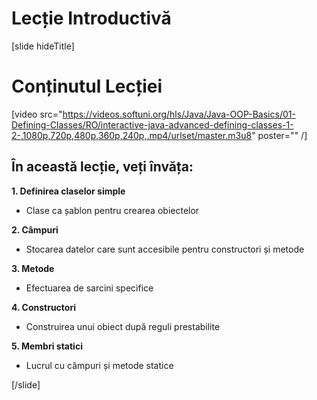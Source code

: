 # Lecție Introductivă

[slide hideTitle]

# Conținutul Lecției

[video src="https://videos.softuni.org/hls/Java/Java-OOP-Basics/01-Defining-Classes/RO/interactive-java-advanced-defining-classes-1-2-,1080p,720p,480p,360p,240p,.mp4/urlset/master.m3u8" poster="" /]

## În această lecție, veți învăța:

**1. Definirea claselor simple**
- Clase ca șablon pentru crearea obiectelor

**2. Câmpuri**
- Stocarea datelor care sunt accesibile pentru constructori și metode

**3. Metode**
- Efectuarea de sarcini specifice

**4. Constructori**
- Construirea unui obiect după reguli prestabilite

**5. Membri statici**
- Lucrul cu câmpuri și metode statice

[/slide]



